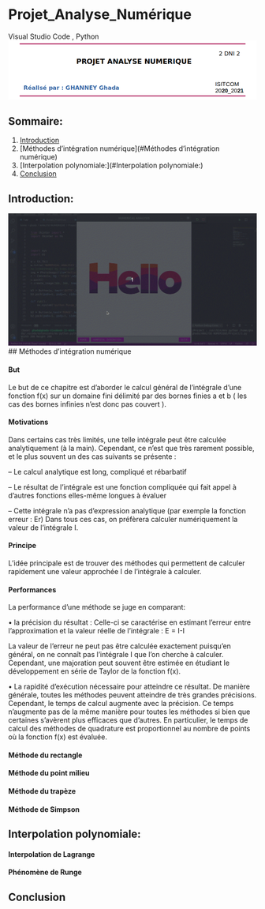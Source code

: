 # Projet_Analyse_Numérique
Visual Studio Code , Python
<img src='Project/entete.png'/>
## Sommaire: 
1. [Introduction](#Introduction)
2. [Méthodes d’intégration numérique](#Méthodes d’intégration numérique)
3. [Interpolation polynomiale:](#Interpolation polynomiale:)
4. [Conclusion](#Conclusion)


## Introduction:
<img src='Project/demo_peek.gif'/>
## Méthodes d’intégration numérique

#### But 
 
Le but de ce chapitre est d’aborder le calcul général de l’intégrale d’une fonction f(x) sur un domaine fini délimité par des bornes finies a et b ( les cas des bornes infinies n’est donc pas couvert ).

#### Motivations
 
Dans certains cas très limités, une telle intégrale peut être calculée analytiquement (à la main). Cependant, ce n’est que très rarement possible, et le plus souvent un des cas suivants se présente :

– Le calcul analytique est long, compliqué et rébarbatif

– Le résultat de l’intégrale est une fonction compliquée qui fait appel à d’autres fonctions elles-même longues à évaluer

– Cette intégrale n’a pas d’expression analytique (par exemple la fonction erreur : Er)
Dans tous ces cas, on préfèrera calculer numériquement la valeur de l’intégrale I.
 
 #### Principe
 
 L’idée principale est de trouver des méthodes qui permettent de calculer rapidement une valeur approchée I de l’intégrale à calculer.
 
 #### Performances
 
 La performance d’une méthode se juge en comparant:
 
• la précision du résultat : Celle-ci se caractérise en estimant l’erreur entre l’approximation et la valeur réelle de l’intégrale : E = I-I

La valeur de l’erreur ne peut pas être calculée exactement puisqu’en général, on ne connaît pas l’intégrale I que l’on cherche à calculer. Cependant, une majoration peut souvent être estimée en étudiant le développement en série de Taylor de la fonction f(x).

• La rapidité d’exécution nécessaire pour atteindre ce résultat. De manière générale, toutes les méthodes
peuvent atteindre de très grandes précisions. Cependant, le temps de calcul augmente avec la précision. Ce temps n’augmente pas de la même manière pour toutes les méthodes si bien que certaines s’avèrent plus efficaces que d’autres. En particulier, le temps de calcul des méthodes de quadrature est proportionnel au nombre de points où la fonction f(x) est évaluée.
 
 #### Méthode du rectangle
 
 #### Méthode du point milieu
 
 #### Méthode du trapèze
 
 #### Méthode de Simpson
 
## Interpolation polynomiale:

  #### Interpolation de Lagrange
  
  #### Phénomène de Runge
## Conclusion

